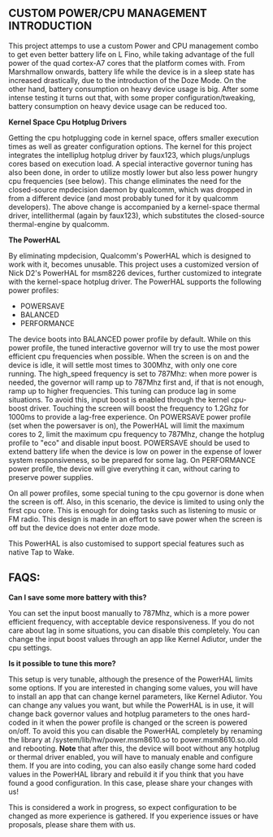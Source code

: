 

CUSTOM POWER/CPU MANAGEMENT INTRODUCTION
----------------------------------------


This project attemps to use a custom Power and CPU management combo to get even better battery life on L Fino, while taking advantage of the full power of the quad cortex-A7 cores that the platform comes with. From Marshmallow onwards, battery life while the device is in a sleep state has increased drastically, due to the introduction of the Doze Mode. On the other hand, battery consumption on heavy device usage is big. After some intense testing it turns out that, with some proper configuration/tweaking, battery consumption on heavy device usage can be reduced too. 

**Kernel Space Cpu Hotplug Drivers**

Getting the cpu hotplugging code in kernel space, offers smaller execution times as well as greater configuration options. The kernel for this project integrates the intelliplug hotplug driver by faux123, which plugs/unplugs cores based on execution load. A special interactive governor tuning has also been done, in order to utilize mostly lower but also less power hungry cpu frequencies (see below). This change eliminates the need for the closed-source mpdecision daemon by qualcomm, which was dropped in from a different device (and most probably tuned for it by qualcomm developers). The above change is accompanied by a kernel-space thermal driver, intellithermal (again by faux123), which substitutes the closed-source thermal-engine by qualcomm.

**The PowerHAL**

By eliminating mpdecision,  Qualcomm's PowerHAL which is designed to work with it, becomes unusable. This project uses a customized version of Nick D2's PowerHAL for msm8226 devices, further customized to integrate with the kernel-space hotplug driver.
The PowerHAL supports the following power profiles: 

 - POWERSAVE
 - BALANCED
 - PERFORMANCE

The device boots into BALANCED power profile by default. While on this power profile, the tuned interactive governor will try to use the most power efficient cpu frequencies when possible. When the screen is on and the device is idle, it will settle most times to 300Mhz, with only one core running. The high_speed frequency is set to 787Mhz: when more power is needed, the governor will ramp up to 787Mhz first and, if that is not enough, ramp up to higher frequencies. This tuning can produce lag in some situations. To avoid this, input boost is enabled through the kernel cpu-boost driver. Touching the screen will boost the frequency to 1.2Ghz for 1000ms to provide a lag-free experience.
On POWERSAVE power profile (set when the powersaver is on), the PowerHAL will limit the maximum cores to 2, limit the maximum cpu frequency to 787Mhz, change the hotplug profile to "eco" and disable input boost. POWERSAVE should be used to extend battery life when the device is low on power in the expense of lower system responsiveness, so be prepared for some lag.
On PERFORMANCE power profile, the device will give everything it can, without caring to preserve power supplies.

On all power profiles, some special tuning to the cpu governor is done when the screen is off. Also, in this scenario, the device is limited to using only the first cpu core. This is enough for doing tasks such as listening to music or FM radio. This design is made in an effort to save power when the screen is off but the device does not enter doze mode. 

This PowerHAL is also customised to support special features such as native Tap to Wake.

FAQS:
-----

**Can I save some more battery with this?**

You can set the input boost manually to 787Mhz, which is a more power efficient frequency, with acceptable device responsiveness. If you do not care about lag in some situations, you can disable this completely. You can change the input boost values through an app like Kernel Adiutor, under the cpu settings.

**Is it possible to tune this more?**

This setup is very tunable, although the presence of the PowerHAL limits some options. If you are interested in changing some values, you will have to install an app that can change kernel parameters, like Kernel Adiutor. You can change any values you want, but while the PowerHAL is in use, it will change back governor values and hotplug parameters to the ones hard-coded in it when the power profile is changed or the screen is powered on/off. To avoid this you can disable the PowerHAL completely by renaming the library at /system/lib/hw/power.msm8610.so to power.msm8610.so.old and rebooting. **Note** that after this, the device will boot without any hotplug or thermal driver enabled, you will have to manualy enable and configure them. If you are into coding, you can also easily change some hard coded values in the PowerHAL library and rebuild it if you think that you have found a good configuration. In this case, please share your changes with us!

This is considered a work in progress, so expect configuration to be changed as more experience is gathered. If you experience issues or have proposals, please share them with us.
